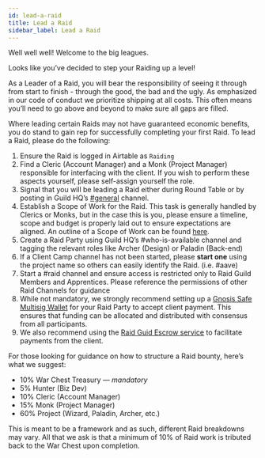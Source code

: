 ```yaml
---
id: lead-a-raid
title: Lead a Raid
sidebar_label: Lead a Raid
---
```


Well well well! Welcome to the big leagues.

Looks like you’ve decided to step your Raiding up a level!

As a Leader of a Raid, you will bear the responsibility of seeing it through from start to finish - through the good, the bad and the ugly. As emphasized in our code of conduct we prioritize shipping at all costs. This often means you’ll need to go above and beyond to make sure all gaps are filled.

Where leading certain Raids may not have guaranteed economic benefits, you do stand to gain rep for successfully completing your first Raid. To lead a Raid, please do the following:

1. Ensure the Raid is logged in Airtable as `Raiding`
2. Find a <span class="cleric">Cleric</span> (Account Manager) and a <span class="monk">Monk</span> (Project Manager) responsible for interfacing with the client. If you wish to perform these aspects yourself, please self-assign yourself the role.
3. Signal that you will be leading a Raid either during Round Table or by posting in Guild HQ’s <span class='channels'>[#general](https://discord.com)</span> channel.
4. Establish a Scope of Work for the Raid. This task is generally handled by <span class="cleric">Clerics</span> or <span class="monk">Monks</span>, but in the case this is you, please ensure a timeline, scope and budget is properly laid out to ensure expectations are aligned. An outline of a Scope of Work can be found [here](https://github.com/raid-guild/HQ/blob/master/Templates/Proposal.md).
5. Create a Raid Party using Guild HQ’s <span class='channels'>#who-is-available</span> channel and tagging the relevant roles like <span class="archer">Archer</span> (Design) or <span class="paladin">Paladin</span> (Back-end)
6. If a Client Camp channel has not been started, please **start one** using the project name so others can easily identify the Raid. (i.e. <span class='channels'>#aave</span>)
7. Start a <span class='channels'>#raid</span> channel and ensure access is restricted only to Raid Guild Members and Apprentices. Please reference the permissions of other Raid Channels for guidance
8. While not mandatory, we strongly recommend setting up a [Gnosis Safe Multisig Wallet](https://gnosis-safe.io/) for your Raid Party to accept client payment. This ensures that funding can be allocated and distributed with consensus from all participants.
9. We also recommend using the [Raid Guid Escrow service](./escrow/how-does-it-work) to facilitate payments from the client.

For those looking for guidance on how to structure a Raid bounty, here’s what we suggest:

-   10% War Chest Treasury &mdash; _mandatory_
-   5% Hunter (Biz Dev)
-   10% Cleric (Account Manager)
-   15% Monk (Project Manager)
-   60% Project (Wizard, Paladin, Archer, etc.)

This is meant to be a framework and as such, different Raid breakdowns may vary. All that we ask is that a minimum of 10% of Raid work is tributed back to the War Chest upon completion.